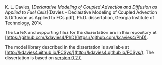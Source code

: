 K. L. Davies,
[*Declarative Modeling of Coupled Advection and Diffusion as Applied to Fuel Cells*](Davies - Declarative Modeling of Coupled Advection & Diffusion as Applied to FCs.pdf),
 Ph.D. dissertation, Georgia Institute of Technology, 2014.

The LaTeX and supporting files for the dissertation are in this repository at
[https://github.com/kdavies4/PhD](https://github.com/kdavies4/PhD).

The model library described in the dissertation is available at 
[http://kdavies4.github.io/FCSys/](http://kdavies4.github.io/FCSys/).  The 
dissertation is based on 
[version 0.2.0](https://github.com/kdavies4/FCSys/archive/v0.2.0.zip).
